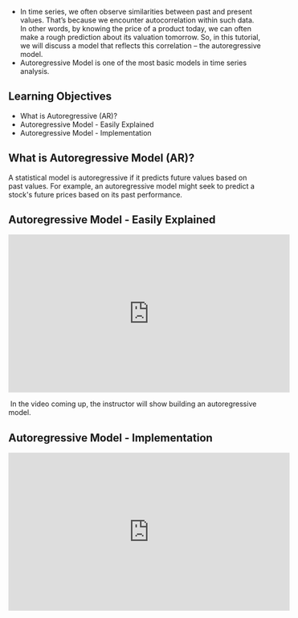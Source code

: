 * In time series, we often observe similarities between past
and present values. That’s because we encounter
autocorrelation within such data. In other words, by
knowing the price of a product today, we can often make
a rough prediction about its valuation tomorrow. So, in
this tutorial, we will discuss a model that reflects
this correlation – the autoregressive model.
* Autoregressive Model is one of the most basic models
in time series analysis.


## Learning Objectives

* What is Autoregressive (AR)?
* Autoregressive Model - Easily Explained
* Autoregressive Model - Implementation



## What is Autoregressive Model (AR)?

A statistical model is autoregressive if it predicts future values based on past values. For example, an autoregressive model might seek to predict a stock's future prices based on its past performance.

## Autoregressive Model - Easily Explained










<iframe width="560" height="315" src="https://www.youtube.com/embed/5-2C4eO4cPQ" title="YouTube video player" frameborder="0" allow="accelerometer; autoplay; clipboard-write; encrypted-media; gyroscope; picture-in-picture" allowfullscreen></iframe>





​
In the video coming up, the instructor will show building an autoregressive model.

## Autoregressive Model - Implementation


<iframe width="560" height="315" src="https://www.youtube.com/embed/lPvIkGZjbZk" title="YouTube video player" frameborder="0" allow="accelerometer; autoplay; clipboard-write; encrypted-media; gyroscope; picture-in-picture" allowfullscreen></iframe>